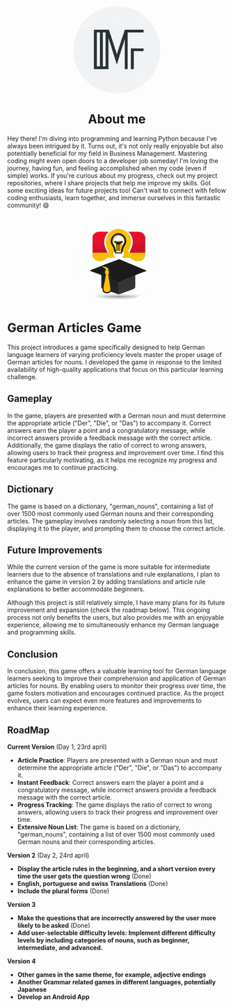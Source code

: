 <p align="center">
  <img src="./_b467c087-d700-436e-85fd-86837c5c358d.jpeg" alt="Alt text" width="200" style="border-radius: 50%;">
</p>

 
 <h1 align="center">About me</h1>
 
Hey there! I'm diving into programming and learning Python because I've always been intrigued by it. Turns out, it's not only really enjoyable but also potentially beneficial for my field in Business Management. Mastering coding might even open doors to a developer job someday! I'm loving the journey, having fun, and feeling accomplished when my code (even if simple) works. If you're curious about my progress, check out my project repositories, where I share  projects that help me improve my skills. Got some exciting ideas for future projects too! Can't wait to connect with fellow coding enthusiasts, learn together, and immerse ourselves in this fantastic community! 😄

<p align="center">
  <img src="./_9af2d810-9576-41b6-8064-246bf81e4b8a.jpeg" alt="Alt text" width="200" style="border-radius: 50%;">
</p>

# German Articles Game

This project introduces a game specifically designed to help German language learners of varying proficiency levels master the proper usage of German articles for nouns. I developed the game in response to the limited availability of high-quality applications that focus on this particular learning challenge.

## Gameplay

In the game, players are presented with a German noun and must determine the appropriate article ("Der", "Die", or "Das") to accompany it. Correct answers earn the player a point and a congratulatory message, while incorrect answers provide a feedback message with the correct article. Additionally, the game displays the ratio of correct to wrong answers, allowing users to track their progress and improvement over time. I find this feature particularly motivating, as it helps me recognize my progress and encourages me to continue practicing.

## Dictionary

The game is based on a dictionary, "german_nouns", containing a list of over 1500 most commonly used German nouns and their corresponding articles. The gameplay involves randomly selecting a noun from this list, displaying it to the player, and prompting them to choose the correct article.

## Future Improvements

While the current version of the game is more suitable for intermediate learners due to the absence of translations and rule explanations, I plan to enhance the game in version 2 by adding translations and article rule explanations to better accommodate beginners.

Although this project is still relatively simple, I have many plans for its future improvement and expansion (check the roadmap below). This ongoing process not only benefits the users, but also provides me with an enjoyable experience, allowing me to simultaneously enhance my German language and programming skills.

## Conclusion

In conclusion, this game offers a valuable learning tool for German language learners seeking to improve their comprehension and application of German articles for nouns. By enabling users to monitor their progress over time, the game fosters motivation and encourages continued practice. As the project evolves, users can expect even more features and improvements to enhance their learning experience.

## RoadMap

**Current Version** (Day 1, 23rd april)

- **Article Practice**: Players are presented with a German noun and must determine the appropriate article ("Der", "Die", or "Das") to accompany it.
- **Instant Feedback**: Correct answers earn the player a point and a congratulatory message, while incorrect answers provide a feedback message with the correct article.
- **Progress Tracking**: The game displays the ratio of correct to wrong answers, allowing users to track their progress and improvement over time.
- **Extensive Noun List**: The game is based on a dictionary, "german_nouns", containing a list of over 1500 most commonly used German nouns and their corresponding articles.

**Version 2** (Day 2, 24rd april)

- **Display the article rules in the beginning, and a short version every time the user gets the question wrong**  (Done)
- **English, portuguese and swiss Translations** (Done)
- **Include the plural forms** (Done)

**Version 3**

- **Make the questions that are incorrectly answered by the user more likely to be asked** (Done)
- **Add user-selectable difficulty levels: Implement different difficulty levels by including categories of nouns, such as beginner, intermediate, and advanced.**

**Version 4**

- **Other games in the same theme, for example, adjective endings**
- **Another Grammar related games in different languages, potentially Japanese**
- **Develop an Android App**
